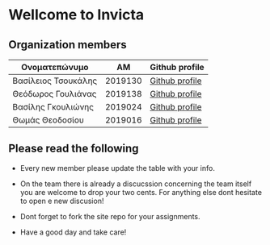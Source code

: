 # Wellcome to Invicta  
## Organization members  

| Ονοματεπώνυμο | AM | Github profile |
|------|----|-------------|
| Βασίλειος Τσουκάλης | 2019130 | [Github profile](https://github.com/vasilis22)
| Θεόδωρος Γουλιάνας | 2019138 | [Github profile](https://github.com/thGoulianas)
| Βασίλης Γκουλιώνης | 2019024 | [Github profile](https://github.com/VasilisG11)
| Θωμάς Θεοδοσίου | 2019016 | [Github profile](https://github.com/Thomasth01)

## Please read the following  

- Every new member please update the table with your info. 

- On the team there is already a discucssion concerning the team itself you are welcome to drop your two cents. For anything else dont hesitate to open e new discusion!

- Dont forget to fork the site repo for your assignments.  

- Have a good day and take care!
